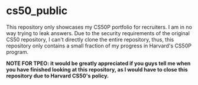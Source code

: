 # cs50_public

This repository only showcases my CS50P portfolio for recruiters. I am in no way trying to leak answers.
Due to the security requirements of the original CS50 repository, I can't directly clone the entire repository,
thus, this repository only contains a small fraction of my progress in Harvard's CS50P program. 

**NOTE FOR TPEO: it would be greatly appreciated if you guys tell me when you have finished looking at this repository, as I would have to close this repository due to Harvard CS50's policy.**
